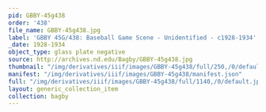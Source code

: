 ```yaml
---
pid: GBBY-45g438
order: '438'
file_name: GBBY-45g438.jpg
label: 'GBBY 45G/438: Baseball Game Scene - Unidentified - c1928-1934'
_date: 1928-1934
object_type: glass plate negative
source: http://archives.nd.edu/Bagby/GBBY-45g438.jpg
thumbnail: "/img/derivatives/iiif/images/GBBY-45g438/full/250,/0/default.jpg"
manifest: "/img/derivatives/iiif/images/GBBY-45g438/manifest.json"
full: "/img/derivatives/iiif/images/GBBY-45g438/full/1140,/0/default.jpg"
layout: generic_collection_item
collection: bagby
---
```

